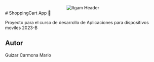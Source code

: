   <center>
 <img 
 src="/workspaces/VueJS-ShoppingCart/public/img/itgam panel.png"
 alt="Itgam Header"
 />
 
 </center>
 # ShoppingCart App 🛒

 Proyecto para el curso de desarrollo de Aplicaciones 
 para dispositivos moviles 2023-B

 ## Autor
 Guizar Carmona Mario 


